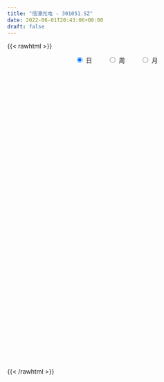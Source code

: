 ```yaml
---
title: "信濠光电 - 301051.SZ"
date: 2022-06-01T20:43:06+08:00
draft: false
---
```

{{< rawhtml >}}
    <div style="text-align: center">
        <label style="padding: 1rem;"><input style="margin-right: .5rem" type="radio" name="period" value="D" checked onclick="period_change(this)">日</label>
        <label style="padding: 1rem;"><input style="margin-right: .5rem" type="radio" name="period" value="W" onclick="period_change(this)">周</label>
        <label style="padding: 1rem;"><input style="margin-right: .5rem" type="radio" name="period" value="M" onclick="period_change(this)">月</label>
    </div>
    <div id="chart" style="height: 700px;"></div> 
    <script type="text/javascript">
        const D_v = [90459.89,55113.13,37353.81,25917.94,31788.97,21062.56,19749.79,14655.33,16170.98,16373.03,31535.01,29793.23,18602.98,18673.55,21442.41,12670.01,12264.79,8573.41,8318.45,8233.09,6178.97,6152.0,3469.0,3705.36,3810.06,5802.86,4295.8,3371.0,3361.43,7121.73,20137.52,19688.92,12967.73,18844.34,16448.88,24923.57,35185.27,18659.22,12053.0,10200.17,20482.18,11000.37,19998.01,18645.54,12284.0,9814.44,9756.38,16224.74,8669.18,10210.0,16563.07,20315.55,9800.69,8298.06,10100.46,9204.0,9732.0,6794.0,6042.0,9400.0,6476.0,10974.79,20143.35,8920.51,9390.66,14956.64,7233.44,7473.22,5153.95,9134.77,6602.79,6159.54,4781.97,2629.0,5584.09,3938.14,8029.17,5930.0,4813.0,8115.0,3192.08,3888.0,6023.0,7096.48,11927.72,5440.65,5314.3,5554.0,2520.45,3682.26,2656.0,3990.07,3176.07,3984.96,3157.23,4646.0,2383.0,2515.0,2772.0,2981.0,3555.0,3628.0,1796.0,3567.0,4210.0,2917.0,2002.0,4232.26,2460.2,1945.42,1684.8,1702.0,1656.0,3695.54,2451.0,3937.2,5575.0,3107.83,1573.0,4024.99,2283.99,2189.0,1343.0,4608.0,2686.0,6041.0,3200.0,2372.81,2851.01,4985.87,6623.25,6075.66,3122.0,2802.0,4975.81,2267.86,2122.86,6610.0,4797.0,5658.0,2510.0,2369.0,3145.44,2850.0,3605.0,3282.0,2605.0,2412.42,3401.0,5296.0,3097.0,3600.0,2513.0,2829.35,3238.0,2539.0,4929.0,6655.0,6293.44,5384.1,6124.05,2938.0,2063.0,4042.52,3220.44,5972.0,3142.13,2747.0,4081.6,2256.64,3518.0,3133.0,3108.0,2919.01,4788.0,2762.0,3344.0,2979.0,3250.0,4710.19,8042.21]
const D_histogram = [0.0,-1.3045670655,-2.5599187087,-3.1473244883,-3.5407756926,-3.7244161583,-3.5239697863,-3.2683157025,-2.8254114932,-2.3446087104,-1.4580717909,-0.1961315432,0.3909693223,0.9434483773,0.9334479692,1.0720613707,1.3354862322,1.3186332441,1.1653649325,0.8103489109,0.5261914634,0.1641097713,0.0112629553,-0.0657661861,-0.0534722575,-0.1443209929,-0.0239031545,0.0440041442,0.0922631912,0.3486501231,1.0597671263,1.4883644974,1.7159065914,2.1181723868,2.4679963183,3.2123504851,4.3024617307,4.3180188482,4.1502884039,3.6438398566,3.5971834424,3.0681528987,3.4542536689,3.1746772653,2.5699160347,2.0134842968,1.324492003,0.9127441033,0.4836352144,0.0531287122,-0.6855528847,-1.5971651288,-2.1701710622,-2.4558451599,-2.7433330371,-2.9266313647,-2.8966970564,-2.9161503656,-2.9275517507,-3.0237985769,-2.9694580998,-2.5359706473,-1.644817605,-1.19998266,-0.7946843482,-0.1057451269,0.3539815431,0.3831004718,0.4276642672,0.7594401578,0.6672293602,0.442345468,0.1714164089,0.0290032041,0.0309554931,0.052382774,0.2076421062,0.2187610563,-0.0903577189,-0.5399101918,-0.6376742883,-0.8613158731,-0.9345092229,-0.9776562574,-0.3837462554,-0.1097567064,0.2285598455,0.1357062214,0.1326005829,0.038922922,-0.067211133,-0.2638295502,-0.3595557658,-0.2677295843,-0.3622021228,-0.3965253222,-0.4537649271,-0.590913673,-0.6718173566,-0.9179413385,-1.1310168624,-1.4845293552,-1.4634441268,-1.1589490814,-0.991670987,-0.8473261957,-0.6891358485,-0.6562480979,-0.6337963227,-0.4132483374,-0.1945139076,-0.0562624539,0.1178282262,0.3864891021,0.4236211224,0.7101733298,0.8041695881,1.0114354317,1.0671465996,1.0751758548,0.9432466489,0.7534342484,0.5368320414,0.0866276052,-0.2339434147,-0.7743939414,-1.0326384473,-1.059864565,-1.2224321709,-1.6139935596,-1.7807102411,-1.5924769776,-1.3071087926,-0.8907180573,-0.5298547693,-0.1788805956,0.0770731067,-0.0930733343,-0.1613173205,-0.3065607276,-0.1820652894,-0.2149595888,-0.1706341716,-0.0554014686,-0.0320321209,-0.0868190935,-0.3097785303,-0.3273398635,-0.3731073985,-0.4546131551,-0.4748484055,-0.3536098134,-0.2627155431,-0.2019052411,-0.2504406326,-0.2477954226,-0.6157302216,-0.9971562387,-0.9460054587,-0.9165149484,-0.5664572379,-0.2181729521,0.0149130262,0.1960764402,0.4291638654,0.6726711843,0.9077731044,1.0562302337,1.0636410687,1.0831740205,1.1738015598,1.2709375356,1.3596968849,1.4329076662,1.2481277652,1.115816861,1.0156798782,0.8818647168,0.8284570424,0.9148993471,1.125138055]
const D_fast = [0.0,-1.6307088319,-3.5260401523,-4.900277054,-6.1789221814,-7.2936666867,-7.9742127613,-8.5356376031,-8.7990862671,-8.9044356619,-8.3824166901,-7.1695093282,-6.4846661322,-5.6963249828,-5.4729633986,-5.0663346544,-4.4690382348,-4.1562329119,-4.0181599905,-4.1705887843,-4.323198366,-4.6442526152,-4.7942836924,-4.8877543803,-4.8888285161,-5.0157574997,-4.9013154499,-4.8224071152,-4.7510822704,-4.4075328077,-3.4314740229,-2.6307855274,-1.9742667856,-1.0424578935,-0.0756348824,1.4718069056,3.6375335839,4.7325954135,5.6024370702,6.006948487,6.8595879334,7.0975956143,8.3472598018,8.8613527145,8.8990704926,8.8460098289,8.4881405359,8.304578662,7.9963785767,7.5791542525,6.6690844344,5.3581809081,4.2426322091,3.3429968215,2.3696756851,1.4547195162,0.7604795604,0.0119886599,-0.7313006629,-1.5834971333,-2.2715211812,-2.4720263905,-1.9920777495,-1.8472384694,-1.6406112447,-0.9781083052,-0.4298862493,-0.3049922027,-0.1535123406,0.3681235895,0.442720132,0.3284226068,0.10034765,-0.0348147538,-0.0251235915,0.0093993828,0.2165692416,0.2823784558,-0.0493297491,-0.63385977,-0.8910424386,-1.3300129917,-1.6368336472,-1.9243947461,-1.4264213079,-1.1798709355,-0.7844144222,-0.843341491,-0.8132969838,-0.8972439142,-1.0201807524,-1.2827565572,-1.4683717142,-1.4434779288,-1.628500998,-1.761955528,-1.9326363646,-2.2175135287,-2.4663715516,-2.941980868,-3.4378106075,-4.1624554392,-4.5072312425,-4.4924734674,-4.5731131197,-4.6405998773,-4.6546934922,-4.7858677661,-4.9218650717,-4.8046291706,-4.6345232177,-4.5103373775,-4.3067896409,-3.9415064895,-3.7984691886,-3.3343736488,-3.0393349933,-2.5792102919,-2.256712474,-1.9798892552,-1.8760067988,-1.8774606372,-1.9598548339,-2.3884023687,-2.7674592423,-3.5015082544,-4.0179123721,-4.3101046311,-4.7782802797,-5.5733400583,-6.1852343,-6.3951202809,-6.4365292941,-6.2428180731,-6.0144184775,-5.7081644527,-5.4329424737,-5.6263572483,-5.7349305646,-5.9568141535,-5.8778350377,-5.9644692343,-5.96280236,-5.8614200242,-5.8460587067,-5.9225504527,-6.2229545221,-6.3223508212,-6.4613952057,-6.6565542511,-6.7955016029,-6.7626654642,-6.7374500796,-6.7271160879,-6.8382616376,-6.8975652832,-7.4194326376,-8.0501477143,-8.235498299,-8.4351365258,-8.2266931249,-7.9329520771,-7.6961378422,-7.4659553181,-7.1255769267,-6.7139018117,-6.2518566155,-5.8393419277,-5.5660208255,-5.2756943686,-4.8916164394,-4.4767460796,-4.0480625091,-3.6166248113,-3.489372771,-3.34272946,-3.1889464732,-3.1022954553,-2.9485888692,-2.6334217277,-2.141898506]
const D_slow = [0.0,-0.3261417664,-0.9661214436,-1.7529525656,-2.6381464888,-3.5692505284,-4.450242975,-5.2673219006,-5.9736747739,-6.5598269515,-6.9243448992,-6.973377785,-6.8756354544,-6.6397733601,-6.4064113678,-6.1383960251,-5.8045244671,-5.474866156,-5.1835249229,-4.9809376952,-4.8493898294,-4.8083623865,-4.8055466477,-4.8219881942,-4.8353562586,-4.8714365068,-4.8774122954,-4.8664112594,-4.8433454616,-4.7561829308,-4.4912411492,-4.1191500249,-3.690173377,-3.1606302803,-2.5436312007,-1.7405435795,-0.6649281468,0.4145765653,1.4521486663,2.3631086304,3.262404491,4.0294427157,4.8930061329,5.6866754492,6.3291544579,6.8325255321,7.1636485328,7.3918345587,7.5127433623,7.5260255403,7.3546373191,6.9553460369,6.4128032714,5.7988419814,5.1130087221,4.381350881,3.6571766168,2.9281390254,2.1962510878,1.4403014436,0.6979369186,0.0639442568,-0.3472601445,-0.6472558095,-0.8459268965,-0.8723631782,-0.7838677925,-0.6880926745,-0.5811766077,-0.3913165683,-0.2245092282,-0.1139228612,-0.071068759,-0.063817958,-0.0560790847,-0.0429833912,0.0089271354,0.0636173995,0.0410279697,-0.0939495782,-0.2533681503,-0.4686971186,-0.7023244243,-0.9467384887,-1.0426750525,-1.0701142291,-1.0129742677,-0.9790477124,-0.9458975667,-0.9361668362,-0.9529696194,-1.018927007,-1.1088159484,-1.1757483445,-1.2662988752,-1.3654302057,-1.4788714375,-1.6265998558,-1.7945541949,-2.0240395295,-2.3067937451,-2.6779260839,-3.0437871156,-3.333524386,-3.5814421327,-3.7932736816,-3.9655576438,-4.1296196682,-4.2880687489,-4.3913808333,-4.4400093102,-4.4540749236,-4.4246178671,-4.3279955916,-4.222090311,-4.0445469785,-3.8435045815,-3.5906457236,-3.3238590737,-3.05506511,-2.8192534477,-2.6308948856,-2.4966868753,-2.475029974,-2.5335158276,-2.727114313,-2.9852739248,-3.2502400661,-3.5558481088,-3.9593464987,-4.404524059,-4.8026433033,-5.1294205015,-5.3521000158,-5.4845637081,-5.5292838571,-5.5100155804,-5.533283914,-5.5736132441,-5.650253426,-5.6957697483,-5.7495096455,-5.7921681884,-5.8060185556,-5.8140265858,-5.8357313592,-5.9131759917,-5.9950109576,-6.0882878073,-6.201941096,-6.3206531974,-6.4090556507,-6.4747345365,-6.5252108468,-6.5878210049,-6.6497698606,-6.803702416,-7.0529914757,-7.2894928403,-7.5186215774,-7.6602358869,-7.714779125,-7.7110508684,-7.6620317584,-7.554740792,-7.386572996,-7.1596297199,-6.8955721614,-6.6296618942,-6.3588683891,-6.0654179992,-5.7476836153,-5.407759394,-5.0495324775,-4.7375005362,-4.458546321,-4.2046263514,-3.9841601722,-3.7770459116,-3.5483210748,-3.2670365611]
const D_data = [['2021-08-27', 137.5246, 134.6071, 134.5874, 177.7996],['2021-08-30', 124.4597, 114.165, 114.1061, 124.4597],['2021-08-31', 110.7367, 106.1886, 105.3045, 111.7878],['2021-09-01', 108.055, 107.0727, 106.2181, 111.002],['2021-09-02', 107.053, 103.8409, 101.1788, 107.053],['2021-09-03', 102.7603, 101.5422, 101.4538, 106.277],['2021-09-06', 101.336, 102.9175, 99.391, 103.6346],['2021-09-07', 101.9057, 101.4244, 101.1788, 102.5835],['2021-09-08', 101.6503, 102.4165, 101.0609, 103.8998],['2021-09-09', 101.3752, 102.4263, 100.6876, 103.9784],['2021-09-10', 101.7682, 108.7328, 101.6699, 110.8055],['2021-09-13', 109.0373, 117.613, 108.055, 119.4401],['2021-09-14', 117.8782, 113.2613, 112.4853, 118.222],['2021-09-15', 111.9745, 115.4912, 111.9745, 119.8428],['2021-09-16', 113.4676, 109.7348, 108.055, 116.8762],['2021-09-17', 109.2436, 111.8566, 105.4617, 112.1415],['2021-09-22', 111.0511, 114.6267, 109.9214, 116.6601],['2021-09-23', 116.8959, 112.0432, 111.9843, 116.8959],['2021-09-24', 111.11, 110.1081, 109.1454, 113.9489],['2021-09-27', 110.1081, 106.2672, 106.2672, 111.002],['2021-09-28', 104.0963, 105.2554, 102.0629, 106.8173],['2021-09-29', 104.1749, 102.112, 102.112, 106.0904],['2021-09-30', 102.1611, 102.721, 102.1611, 103.8114],['2021-10-08', 104.0079, 102.3379, 102.2397, 104.8428],['2021-10-11', 103.1434, 102.5442, 101.2868, 103.6837],['2021-10-12', 102.5147, 100.2652, 99.6071, 102.5147],['2021-10-13', 100.6778, 102.2299, 100.0098, 102.2495],['2021-10-14', 102.4361, 101.3949, 101.0707, 103.1434],['2021-10-15', 101.611, 100.8251, 100.609, 102.0923],['2021-10-18', 99.5088, 103.7525, 99.5088, 104.9902],['2021-10-19', 102.2986, 111.9843, 101.7485, 113.9293],['2021-10-20', 109.0373, 111.945, 107.3772, 116.0216],['2021-10-21', 110.501, 111.9352, 110.501, 113.6837],['2021-10-22', 111.4931, 116.8861, 111.4931, 117.8684],['2021-10-25', 117.5049, 119.7053, 116.11, 121.3163],['2021-10-26', 118.3595, 129.5972, 117.387, 134.4597],['2021-10-27', 128.9587, 141.7583, 128.9587, 143.7426],['2021-10-28', 134.4597, 134.7348, 132.613, 141.4538],['2021-10-29', 134.8821, 135.5599, 132.613, 138.1139],['2021-11-01', 130.7073, 132.888, 129.1847, 134.6955],['2021-11-02', 132.9175, 140.4617, 132.9175, 142.4165],['2021-11-03', 139.7348, 136.0511, 132.8585, 140.9332],['2021-11-04', 134.8821, 150.3929, 134.833, 152.5147],['2021-11-05', 150.3831, 145.7564, 143.1532, 160.1179],['2021-11-08', 144.4008, 142.446, 138.6837, 145.7564],['2021-11-09', 142.4951, 142.6817, 139.0766, 145.0589],['2021-11-10', 142.4165, 139.9804, 136.11, 142.4165],['2021-11-11', 144.1159, 142.4067, 139.0766, 149.3124],['2021-11-12', 142.4067, 141.5324, 139.6955, 144.8919],['2021-11-15', 144.4204, 140.4715, 139.9804, 146.169],['2021-11-16', 139.4892, 134.2436, 133.998, 139.4892],['2021-11-17', 135.8448, 127.7014, 126.611, 136.5422],['2021-11-18', 127.8782, 127.3576, 126.2475, 129.0766],['2021-11-19', 127.3576, 127.6424, 125.7859, 128.389],['2021-11-22', 127.7014, 124.7544, 124.3418, 128.556],['2021-11-23', 124.9509, 123.1827, 121.8173, 125.0884],['2021-11-24', 122.7996, 123.6739, 121.1198, 125.0884],['2021-11-25', 122.9862, 121.2181, 120.9725, 123.7033],['2021-11-26', 120.9136, 119.2534, 118.8605, 121.9253],['2021-11-29', 117.8782, 115.7662, 114.9804, 119.2043],['2021-11-30', 115.7662, 115.2849, 113.5363, 117.8782],['2021-12-01', 115.4224, 119.2043, 113.9587, 119.2436],['2021-12-02', 119.2043, 126.8369, 118.9587, 126.8369],['2021-12-03', 126.7878, 123.6542, 122.22, 126.7878],['2021-12-06', 122.7898, 124.558, 118.8605, 125.2456],['2021-12-07', 124.8527, 130.5992, 124.8527, 131.0806],['2021-12-08', 132.613, 130.8251, 128.7033, 132.613],['2021-12-09', 131.6306, 126.945, 126.336, 131.6306],['2021-12-10', 125.7269, 127.5737, 125.0491, 130.6876],['2021-12-13', 126.4735, 132.6031, 126.4735, 135.5305],['2021-12-14', 131.6699, 128.4676, 127.7014, 132.5442],['2021-12-15', 128.5265, 126.3654, 125.7367, 130.6483],['2021-12-16', 126.3261, 124.6758, 123.1139, 127.2986],['2021-12-17', 124.7741, 125.2358, 123.5363, 125.6974],['2021-12-20', 125.2259, 126.6798, 123.723, 127.6523],['2021-12-21', 126.6798, 127.0138, 125.0884, 127.6817],['2021-12-22', 125.7367, 129.2731, 125.7367, 133.5953],['2021-12-23', 128.9096, 128.0943, 127.8978, 130.9136],['2021-12-24', 128.0943, 123.3301, 123.3301, 129.3713],['2021-12-27', 123.4971, 119.2534, 119.2043, 124.9509],['2021-12-28', 119.8428, 121.6798, 119.8428, 122.0138],['2021-12-29', 121.6798, 118.5756, 118.0845, 121.6798],['2021-12-30', 118.5756, 118.8507, 116.5324, 119.8527],['2021-12-31', 118.8507, 118.0255, 117.0727, 120.6287],['2022-01-04', 119.5088, 126.8173, 118.3694, 127.8193],['2022-01-05', 124.4695, 124.8134, 123.89, 130.3536],['2022-01-06', 124.1552, 127.1807, 122.2986, 128.1925],['2022-01-07', 127.1415, 122.446, 121.8075, 128.0255],['2022-01-10', 121.9941, 123.2809, 120.275, 124.057],['2022-01-11', 123.9686, 121.8173, 120.8251, 123.9686],['2022-01-12', 121.002, 120.9725, 120.8448, 122.2986],['2022-01-13', 121.2181, 118.7426, 118.5462, 121.3163],['2022-01-14', 118.8605, 118.8114, 117.0923, 119.8428],['2022-01-17', 120.1081, 120.7367, 117.8978, 121.5815],['2022-01-18', 122.4754, 117.9666, 117.5442, 122.4754],['2022-01-19', 118.1532, 117.8782, 114.9312, 119.3517],['2022-01-20', 117.78, 116.7976, 116.0904, 119.3418],['2022-01-21', 117.0334, 114.6267, 114.6071, 117.1906],['2022-01-24', 114.6365, 113.9882, 112.8684, 115.4126],['2022-01-25', 112.6031, 110.1179, 110.0196, 115.4322],['2022-01-26', 110.1081, 108.1532, 107.5639, 111.8173],['2022-01-27', 109.1454, 103.4479, 103.3399, 110.5108],['2022-01-28', 105.5992, 105.6483, 103.4381, 107.721],['2022-02-07', 109.0275, 108.5756, 104.1356, 110.4519],['2022-02-08', 108.5756, 106.778, 104.1356, 108.5756],['2022-02-09', 106.778, 106.0707, 105.3045, 107.4656],['2022-02-10', 106.0707, 105.8939, 105.1768, 106.6012],['2022-02-11', 106.0216, 103.723, 103.0255, 106.5815],['2022-02-14', 103.1434, 102.6228, 101.277, 103.6739],['2022-02-15', 102.6228, 104.725, 102.1611, 105.4715],['2022-02-16', 104.9902, 105.0196, 103.8507, 105.9921],['2022-02-17', 105.0196, 104.2436, 104.1454, 105.5599],['2022-02-18', 104.1552, 104.9312, 102.7505, 105.3536],['2022-02-21', 104.7741, 106.8959, 104.1749, 107.5737],['2022-02-22', 105.9136, 104.5383, 103.664, 105.9627],['2022-02-23', 104.5383, 108.4086, 104.2338, 108.5462],['2022-02-24', 108.0452, 107.0727, 105.3536, 111.0806],['2022-02-25', 108.1532, 109.5088, 108.1532, 110.3143],['2022-02-28', 109.558, 108.664, 107.0727, 110.3143],['2022-03-01', 108.6542, 108.6444, 104.4204, 109.7544],['2022-03-02', 108.0354, 106.945, 106.3654, 108.9391],['2022-03-03', 107.0825, 105.6385, 105.4912, 108.4676],['2022-03-04', 105.2554, 104.3517, 104.3418, 105.943],['2022-03-07', 103.6346, 99.5088, 99.4106, 103.8212],['2022-03-08', 99.499, 98.6248, 98.2318, 100.7859],['2022-03-09', 98.2417, 92.7505, 89.8821, 99.6857],['2022-03-10', 93.389, 92.9862, 92.9077, 96.7583],['2022-03-11', 92.9764, 93.8212, 90.3733, 94.1945],['2022-03-14', 93.6346, 90.2063, 89.4695, 93.6346],['2022-03-15', 89.5874, 84.1552, 84.0668, 89.5874],['2022-03-16', 84.4794, 83.4971, 80.609, 86.444],['2022-03-17', 84.2731, 85.9921, 82.7308, 86.3851],['2022-03-18', 85.3635, 86.6208, 84.5088, 87.3084],['2022-03-21', 86.4931, 88.5363, 85.4617, 88.7819],['2022-03-22', 88.3399, 88.6051, 87.4361, 91.6208],['2022-03-23', 87.9568, 89.3418, 87.446, 89.3517],['2022-03-24', 88.7917, 88.9686, 87.4361, 89.666],['2022-03-25', 86.4735, 83.0648, 82.7505, 86.5226],['2022-03-28', 81.8762, 82.7996, 79.0766, 83.2122],['2022-03-29', 84.2043, 80.2652, 79.8919, 84.4794],['2022-03-30', 80.2652, 82.5835, 79.5678, 83.0255],['2022-03-31', 82.5246, 79.8821, 79.8134, 82.5246],['2022-04-01', 80.5501, 79.9018, 79.0963, 81.5324],['2022-04-06', 79.8821, 80.3045, 78.7819, 81.1198],['2022-04-07', 80.7957, 78.664, 78.5953, 81.1395],['2022-04-08', 78.664, 76.7191, 76.169, 78.9096],['2022-04-11', 76.6601, 72.8585, 72.2692, 76.6601],['2022-04-12', 72.8487, 73.6739, 71.8664, 74.4695],['2022-04-13', 73.2908, 72.0039, 71.7878, 73.7426],['2022-04-14', 71.0609, 70.0, 69.8527, 72.9273],['2022-04-15', 70.6287, 69.224, 67.9862, 70.6287],['2022-04-18', 69.9312, 70.0295, 67.2888, 70.2358],['2022-04-19', 69.8035, 69.057, 68.7623, 70.5305],['2022-04-20', 69.2338, 67.9764, 67.387, 70.334],['2022-04-21', 67.9764, 65.5206, 64.9116, 69.0472],['2022-04-22', 65.5206, 64.8919, 63.9784, 65.835],['2022-04-25', 64.2338, 57.947, 55.442, 64.2338],['2022-04-26', 58.4479, 54.1061, 52.387, 58.8409],['2022-04-27', 52.1316, 56.8271, 50.9234, 56.9941],['2022-04-28', 57.1076, 54.9684, 54.4786, 57.4774],['2022-04-29', 55.5282, 58.3371, 55.1383, 58.6669],['2022-05-05', 58.3471, 58.7969, 56.9876, 60.3263],['2022-05-06', 57.4674, 57.7473, 57.0076, 59.2767],['2022-05-09', 58.0472, 57.2075, 55.878, 59.6765],['2022-05-10', 55.7181, 58.1471, 55.6681, 58.9268],['2022-05-11', 58.477, 58.9468, 58.1571, 61.5758],['2022-05-12', 58.2871, 59.7365, 58.2871, 60.4862],['2022-05-13', 60.1863, 59.4766, 58.6569, 60.1863],['2022-05-16', 59.6366, 58.0172, 57.6573, 61.156],['2022-05-17', 58.0172, 58.1771, 57.4774, 58.597],['2022-05-18', 58.477, 59.3867, 57.9972, 60.1663],['2022-05-19', 58.6769, 60.1164, 57.9872, 60.4562],['2022-05-20', 60.6462, 60.7761, 60.1564, 62.3655],['2022-05-23', 60.8361, 61.3959, 60.1763, 61.9357],['2022-05-24', 61.3859, 58.2371, 58.2371, 62.4654],['2022-05-25', 58.2571, 58.3271, 57.7873, 59.3567],['2022-05-26', 58.3271, 58.3371, 56.5978, 59.0368],['2022-05-27', 58.447, 57.4574, 57.0776, 59.4066],['2022-05-30', 58.2, 58.09, 56.5, 58.47],['2022-05-31', 58.04, 60.11, 56.82, 60.99],['2022-06-01', 60.74, 62.8, 59.34, 63.72]]
const W_v = [90459.89,171236.41,98484.14,101182.18,29156.65,24033.06,3705.36,20641.15,78760.24,107269.94,80326.27,56748.74,65187.37,41872.46,55914.65,44207.91,29308.07,28294.4,28314.56,28236.67,16024.85,16686.19,14732.0,16928.26,9448.42,18766.57,11413.98,18907.81,23657.79,18778.53,18479.44,9737.0,16811.42,14719.35,29385.59,5001.0,19124.09,16097.24,16792.01,16002.4]
const W_histogram = [0.0,-2.1101246724,-2.8583970205,-2.9668798526,-2.9728448456,-3.2673075128,-3.2727329414,-3.1613466128,-1.8538597846,0.305747158,2.3445379743,3.2751005024,2.8379392289,1.9110246213,1.5375920524,1.49642733,1.2629362693,0.9458422801,0.3739045623,0.2919986112,0.0068055355,-0.4259752873,-1.2335260161,-1.7807182979,-1.9320069587,-1.607789427,-1.6201111794,-2.1819485823,-2.8412669995,-3.2880691507,-3.5456736,-3.6643644447,-3.9566204288,-4.1314699291,-4.355996486,-4.2092890445,-3.679996606,-2.9576950628,-2.4402649421,-1.520063013]
const W_fast = [0.0,-2.6376558405,-4.1005274438,-4.950730239,-5.6999064434,-6.8111959888,-7.6348046527,-8.3137549774,-7.4697330953,-5.2336893632,-2.6087640533,-0.8594263996,-0.5871028658,-1.0362613181,-1.0252958739,-0.6923537639,-0.6101107572,-0.6907441764,-1.1692057536,-1.1781120519,-1.4616037437,-2.0008783884,-3.1168106212,-4.1091824774,-4.7434728779,-4.821202703,-5.2385522503,-6.3458767987,-7.7155119657,-8.9843314047,-10.1283542539,-11.1631362099,-12.4445473011,-13.6522642838,-14.9657899621,-15.8714047817,-16.2621114947,-16.2792337172,-16.3718698321,-15.8316836562]
const W_slow = [0.0,-0.5275311681,-1.2421304232,-1.9838503864,-2.7270615978,-3.543888476,-4.3620717113,-5.1524083646,-5.6158733107,-5.5394365212,-4.9533020276,-4.134526902,-3.4250420948,-2.9472859394,-2.5628879263,-2.1887810938,-1.8730470265,-1.6365864565,-1.5431103159,-1.4701106631,-1.4684092792,-1.5749031011,-1.8832846051,-2.3284641796,-2.8114659192,-3.213413276,-3.6184410708,-4.1639282164,-4.8742449663,-5.696262254,-6.582680654,-7.4987717651,-8.4879268723,-9.5207943546,-10.6097934761,-11.6621157372,-12.5821148887,-13.3215386544,-13.9316048899,-14.3116206432]
const W_data = [['2021-08-27', 137.5246, 134.6071, 134.5874, 177.7996],['2021-09-03', 124.4597, 101.5422, 101.1788, 124.4597],['2021-09-10', 101.336, 108.7328, 99.391, 110.8055],['2021-09-17', 109.0373, 111.8566, 105.4617, 119.8428],['2021-09-24', 111.0511, 110.1081, 109.1454, 116.8959],['2021-09-30', 110.1081, 102.721, 102.0629, 111.002],['2021-10-08', 104.0079, 102.3379, 102.2397, 104.8428],['2021-10-15', 103.1434, 100.8251, 99.6071, 103.6837],['2021-10-22', 99.5088, 116.8861, 99.5088, 117.8684],['2021-10-29', 117.5049, 135.5599, 116.11, 143.7426],['2021-11-05', 130.7073, 145.7564, 129.1847, 160.1179],['2021-11-12', 144.4008, 141.5324, 136.11, 149.3124],['2021-11-19', 144.4204, 127.6424, 125.7859, 146.169],['2021-11-26', 127.7014, 119.2534, 118.8605, 128.556],['2021-12-03', 117.8782, 123.6542, 113.5363, 126.8369],['2021-12-10', 122.7898, 127.5737, 118.8605, 132.613],['2021-12-17', 126.4735, 125.2358, 123.1139, 135.5305],['2021-12-24', 125.2259, 123.3301, 123.3301, 133.5953],['2021-12-31', 123.4971, 118.0255, 116.5324, 124.9509],['2022-01-07', 119.5088, 122.446, 118.3694, 130.3536],['2022-01-14', 121.9941, 118.8114, 117.0923, 124.057],['2022-01-21', 120.1081, 114.6267, 114.6071, 122.4754],['2022-01-28', 114.6365, 105.6483, 103.3399, 115.4322],['2022-02-11', 109.0275, 103.723, 103.0255, 110.4519],['2022-02-18', 103.1434, 104.9312, 101.277, 105.9921],['2022-02-25', 104.7741, 109.5088, 103.664, 111.0806],['2022-03-04', 109.558, 104.3517, 104.3418, 110.3143],['2022-03-11', 103.6346, 93.8212, 89.8821, 103.8212],['2022-03-18', 93.6346, 86.6208, 80.609, 93.6346],['2022-03-25', 86.4931, 83.0648, 82.7505, 91.6208],['2022-04-01', 81.8762, 79.9018, 79.0766, 84.4794],['2022-04-08', 79.8821, 76.7191, 76.169, 81.1395],['2022-04-15', 76.6601, 69.224, 67.9862, 76.6601],['2022-04-22', 69.9312, 64.8919, 63.9784, 70.5305],['2022-04-29', 64.2338, 58.3371, 50.9234, 64.2338],['2022-05-06', 58.3471, 57.7473, 56.9876, 60.3263],['2022-05-13', 58.0472, 59.4766, 55.6681, 61.5758],['2022-05-20', 59.6366, 60.7761, 57.4774, 62.3655],['2022-05-27', 60.8361, 57.4574, 56.5978, 62.4654],['2022-06-02', 58.2, 62.8, 56.5, 63.72]]
const M_v = [182926.83,331625.5,210376.69,260010.84,170163.59,75679.71,46716.25,86519.11,73798.8,64974.53,8042.21]
const M_histogram = [0.0,-0.2212941311,1.7478098532,1.5930006301,1.5802501635,0.6888233861,0.2741583341,-1.849817687,-4.4677562158,-5.759787388,-6.0813802071]
const M_fast = [0.0,-0.2766176638,2.1294387838,2.3728797181,2.7551917924,2.0359708615,1.689845393,-0.8965850498,-4.6314626325,-7.3634406517,-9.2053785226]
const M_slow = [0.0,-0.0553235328,0.3816289305,0.7798790881,1.1749416289,1.3471474754,1.415687059,0.9532326372,-0.1637064167,-1.6036532637,-3.1239983155]
const M_data = [['2021-08-31', 137.5246, 106.1886, 105.3045, 177.7996],['2021-09-30', 108.055, 102.721, 99.391, 119.8428],['2021-10-29', 104.0079, 135.5599, 99.5088, 143.7426],['2021-11-30', 130.7073, 115.2849, 113.5363, 160.1179],['2021-12-31', 115.4224, 118.0255, 113.9587, 135.5305],['2022-01-28', 119.5088, 105.6483, 103.3399, 130.3536],['2022-02-28', 109.0275, 108.664, 101.277, 111.0806],['2022-03-31', 108.6542, 79.8821, 79.0766, 109.7544],['2022-04-29', 80.5501, 58.3371, 50.9234, 81.5324],['2022-05-31', 58.3471, 60.11, 55.6681, 62.4654],['2022-06-30', 60.74, 62.8, 59.34, 63.72]]
        const D_a = [null,null,null,null,null,null,99.391,null,null,null,null,null,null,119.8428,null,null,null,null,null,null,null,null,null,null,null,null,null,null,null,99.5088,null,null,null,null,null,null,null,null,null,null,null,null,null,160.1179,null,null,null,null,null,null,null,null,null,null,null,null,null,null,null,null,113.5363,null,null,null,null,null,null,null,null,135.5305,null,null,null,null,null,null,null,null,null,null,null,null,116.5324,null,null,null,null,null,null,null,null,null,null,null,122.4754,null,null,null,null,null,null,null,null,null,null,null,null,null,101.277,null,null,null,null,null,null,null,111.0806,null,null,null,null,null,null,null,null,null,null,null,null,null,null,null,null,null,null,null,null,null,null,null,null,null,null,null,null,null,null,null,null,null,null,null,null,null,null,null,null,null,50.9234,null,null,null,null,null,null,null,null,null,null,null,null,null,null,null,62.4654,null,null,null,56.5,null,null]
const W_a = [null,null,99.391,null,null,null,null,null,null,null,160.1179,null,null,null,null,null,null,null,null,null,null,null,null,null,null,null,null,null,null,null,null,null,null,null,50.9234,null,null,null,null,null]
const M_a = [null,null,null,null,null,null,null,null,50.9234,null,null]
        const D_b = [[{ coord: ['2021-09-06', 119.8428] }, { coord: ['2022-02-24', 99.5088] }]]
const W_b = []
const M_b = []
    </script>
{{< /rawhtml >}}